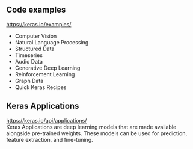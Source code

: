 ## Code examples
https://keras.io/examples/
- Computer Vision
- Natural Language Processing
- Structured Data
- Timeseries
- Audio Data
- Generative Deep Learning
- Reinforcement Learning
- Graph Data
- Quick Keras Recipes

## Keras Applications
https://keras.io/api/applications/  
Keras Applications are deep learning models that are made available alongside pre-trained weights. These models can be used for prediction, feature extraction, and fine-tuning.

